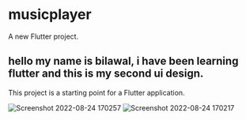 # musicplayer


A new Flutter project.

## hello my name is bilawal, i have been learning flutter and this is my second ui design. 

This project is a starting point for a Flutter application.

![Screenshot 2022-08-24 170257](https://user-images.githubusercontent.com/111349238/186855393-a01d2dcb-7fe9-4f75-92a9-e41f5e1e9b0a.png)
![Screenshot 2022-08-24 170217](https://user-images.githubusercontent.com/111349238/186855599-f3ca6046-4795-46d4-96ce-19ae05605837.png)



